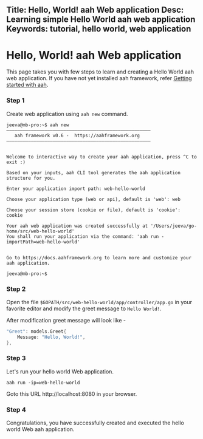 Title: Hello, World! aah Web application
Desc: Learning simple Hello World aah web application
Keywords: tutorial, hello world, web application
---
# Hello, World! aah Web application

This page takes you with few steps to learn and creating a Hello World aah web application. If you have not yet installed aah framework, refer [Getting started with aah](/getting-started.html).

### Step 1

Create web application using `aah new` command.

```
jeeva@mb-pro:~$ aah new
–––––––––––––––––––––––––––––––––––––––––––––––––––––
   aah framework v0.6 -  https://aahframework.org
–––––––––––––––––––––––––––––––––––––––––––––––––––––


Welcome to interactive way to create your aah application, press ^C to exit :)

Based on your inputs, aah CLI tool generates the aah application structure for you.

Enter your application import path: web-hello-world

Choose your application type (web or api), default is 'web': web

Choose your session store (cookie or file), default is 'cookie': cookie

Your aah web application was created successfully at '/Users/jeeva/go-home/src/web-hello-world'
You shall run your application via the command: 'aah run -importPath=web-hello-world'


Go to https://docs.aahframework.org to learn more and customize your aah application.

jeeva@mb-pro:~$
```

### Step 2

Open the file `$GOPATH/src/web-hello-world/app/controller/app.go` in your favorite editor and modify the greet message to `Hello World!`.

After modification greet message will look like -
```go
"Greet": models.Greet{
	Message: "Hello, World!",
},
```

### Step 3

Let's run your hello world Web application.

```
aah run -ip=web-hello-world
```

Goto this URL http://localhost:8080 in your browser.

### Step 4

Congratulations, you have successfully created and executed the hello world Web aah application.
